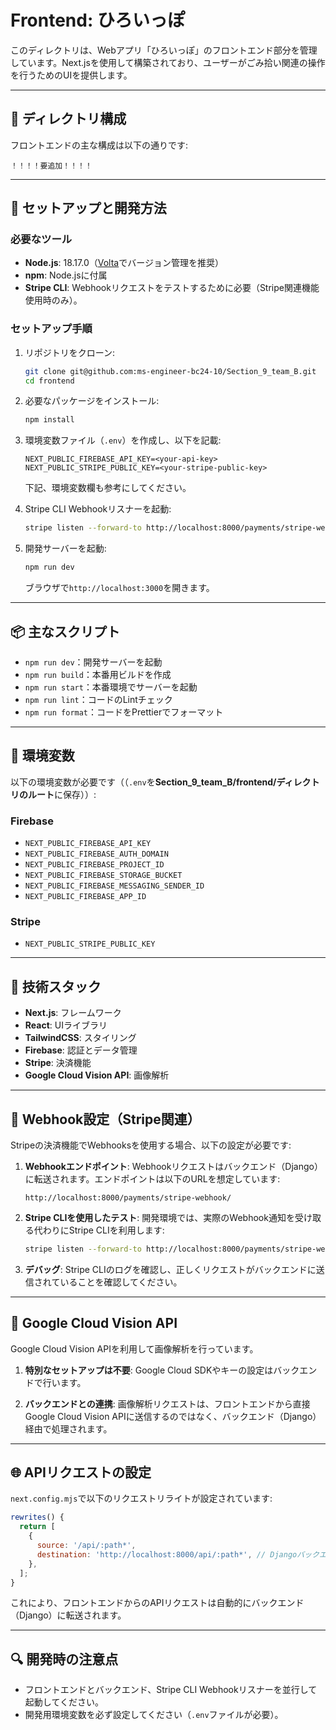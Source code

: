 # Frontend: ひろいっぽ

このディレクトリは、Webアプリ「ひろいっぽ」のフロントエンド部分を管理しています。Next.jsを使用して構築されており、ユーザーがごみ拾い関連の操作を行うためのUIを提供します。

---

## 📂 ディレクトリ構成

フロントエンドの主な構成は以下の通りです:

```
！！！！要追加！！！！
```

---

## 🚀 セットアップと開発方法

### 必要なツール

- **Node.js**: 18.17.0（[Volta](https://volta.sh/)でバージョン管理を推奨）
- **npm**: Node.jsに付属
- **Stripe CLI**: Webhookリクエストをテストするために必要（Stripe関連機能使用時のみ）。

### セットアップ手順

1. リポジトリをクローン:

   ```bash
   git clone git@github.com:ms-engineer-bc24-10/Section_9_team_B.git
   cd frontend
   ```

2. 必要なパッケージをインストール:

   ```bash
   npm install
   ```

3. 環境変数ファイル（`.env`）を作成し、以下を記載:

   ```
   NEXT_PUBLIC_FIREBASE_API_KEY=<your-api-key>
   NEXT_PUBLIC_STRIPE_PUBLIC_KEY=<your-stripe-public-key>
   ```

   下記、環境変数欄も参考にしてください。

4. Stripe CLI Webhookリスナーを起動:

   ```bash
   stripe listen --forward-to http://localhost:8000/payments/stripe-webhook/ --skip-verify --events checkout.session.completed,payment_intent.succeeded,payment_intent.payment_failed
   ```

5. 開発サーバーを起動:

   ```bash
   npm run dev
   ```

   ブラウザで`http://localhost:3000`を開きます。

---

## 📦 主なスクリプト

- `npm run dev`：開発サーバーを起動
- `npm run build`：本番用ビルドを作成
- `npm run start`：本番環境でサーバーを起動
- `npm run lint`：コードのLintチェック
- `npm run format`：コードをPrettierでフォーマット

---

## 🌟 環境変数

以下の環境変数が必要です（（`.env`を**Section_9_team_B/frontend/ディレクトリのルート**に保存））:

### Firebase

- `NEXT_PUBLIC_FIREBASE_API_KEY`
- `NEXT_PUBLIC_FIREBASE_AUTH_DOMAIN`
- `NEXT_PUBLIC_FIREBASE_PROJECT_ID`
- `NEXT_PUBLIC_FIREBASE_STORAGE_BUCKET`
- `NEXT_PUBLIC_FIREBASE_MESSAGING_SENDER_ID`
- `NEXT_PUBLIC_FIREBASE_APP_ID`

### Stripe

- `NEXT_PUBLIC_STRIPE_PUBLIC_KEY`

---

## 🔧 技術スタック

- **Next.js**: フレームワーク
- **React**: UIライブラリ
- **TailwindCSS**: スタイリング
- **Firebase**: 認証とデータ管理
- **Stripe**: 決済機能
- **Google Cloud Vision API**: 画像解析

---

## 🔔 Webhook設定（Stripe関連）

Stripeの決済機能でWebhooksを使用する場合、以下の設定が必要です:

1. **Webhookエンドポイント**:
   Webhookリクエストはバックエンド（Django）に転送されます。エンドポイントは以下のURLを想定しています:

   ```
   http://localhost:8000/payments/stripe-webhook/
   ```

2. **Stripe CLIを使用したテスト**:
   開発環境では、実際のWebhook通知を受け取る代わりにStripe CLIを利用します:

   ```bash
   stripe listen --forward-to http://localhost:8000/payments/stripe-webhook/ --skip-verify --events checkout.session.completed,payment_intent.succeeded,payment_intent.payment_failed
   ```

3. **デバッグ**:
   Stripe CLIのログを確認し、正しくリクエストがバックエンドに送信されていることを確認してください。

---

## 📸 Google Cloud Vision API

Google Cloud Vision APIを利用して画像解析を行っています。

1. **特別なセットアップは不要**:
   Google Cloud SDKやキーの設定はバックエンドで行います。

2. **バックエンドとの連携**:
   画像解析リクエストは、フロントエンドから直接Google Cloud Vision APIに送信するのではなく、バックエンド（Django）経由で処理されます。

---

## 🌐 APIリクエストの設定

`next.config.mjs`で以下のリクエストリライトが設定されています:

```js
rewrites() {
  return [
    {
      source: '/api/:path*',
      destination: 'http://localhost:8000/api/:path*', // Djangoバックエンド
    },
  ];
}
```

これにより、フロントエンドからのAPIリクエストは自動的にバックエンド（Django）に転送されます。

---

## 🔍 開発時の注意点

- フロントエンドとバックエンド、Stripe CLI Webhookリスナーを並行して起動してください。
- 開発用環境変数を必ず設定してください（`.env`ファイルが必要）。
